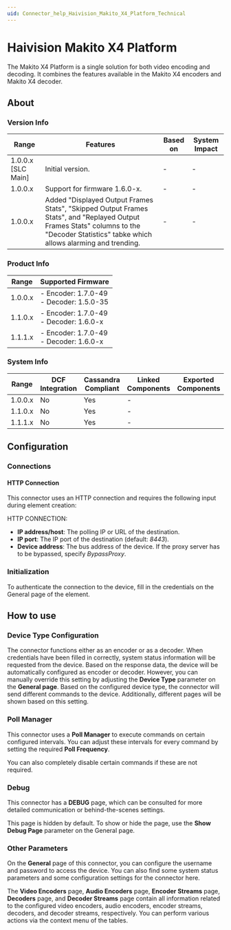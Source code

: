 ```yaml
---
uid: Connector_help_Haivision_Makito_X4_Platform_Technical
---
```


# Haivision Makito X4 Platform

The Makito X4 Platform is a single solution for both video encoding and decoding. It combines the features available in the Makito X4 encoders and Makito X4 decoder.

## About

### Version Info

| Range              | Features         | Based on | System Impact |
|--------------------|------------------|----------|---------------|
| 1.0.0.x [SLC Main] | Initial version. | -        | -             |
| 1.0.0.x  | Support for firmware 1.6.0-x. | -        | -             |
| 1.0.0.x  | Added "Displayed Output Frames Stats", "Skipped Output Frames Stats", and "Replayed Output Frames Stats" columns to the "Decoder Statistics" tabke which allows alarming and trending. | -        | -             |

### Product Info

| Range   | Supported Firmware                         |
|---------|--------------------------------------------|
| 1.0.0.x | - Encoder: 1.7.0-49<br>- Decoder: 1.5.0-35 |
| 1.1.0.x | - Encoder: 1.7.0-49<br>- Decoder: 1.6.0-x |
| 1.1.1.x | - Encoder: 1.7.0-49<br>- Decoder: 1.6.0-x |

### System Info

| Range   | DCF Integration | Cassandra Compliant | Linked Components | Exported Components |
|---------|-----------------|---------------------|-------------------|---------------------|
| 1.0.0.x | No              | Yes                 | -                 |                     |
| 1.1.0.x | No              | Yes                 | -                 |                     |
| 1.1.1.x | No              | Yes                 | -                 |                     |

## Configuration

### Connections

#### HTTP Connection

This connector uses an HTTP connection and requires the following input during element creation:

HTTP CONNECTION:

- **IP address/host**: The polling IP or URL of the destination.
- **IP port**: The IP port of the destination (default: *8443*).
- **Device address**: The bus address of the device. If the proxy server has to be bypassed, specify *BypassProxy*.

### Initialization

To authenticate the connection to the device, fill in the credentials on the General page of the element.

## How to use

### Device Type Configuration

The connector functions either as an encoder or as a decoder. When credentials have been filled in correctly, system status information will be requested from the device. Based on the response data, the device will be automatically configured as encoder or decoder. However, you can manually override this setting by adjusting the **Device Type** parameter on the **General page**. Based on the configured device type, the connector will send different commands to the device. Additionally, different pages will be shown based on this setting.

### Poll Manager

This connector uses a **Poll Manager** to execute commands on certain configured intervals. You can adjust these intervals for every command by setting the required **Poll Frequency**.

You can also completely disable certain commands if these are not required.

### Debug

This connector has a **DEBUG** page, which can be consulted for more detailed communication or behind-the-scenes settings.

This page is hidden by default. To show or hide the page, use the **Show Debug Page** parameter on the General page.

### Other Parameters

On the **General** page of this connector, you can configure the username and password to access the device. You can also find some system status parameters and some configuration settings for the connector here.

The **Video Encoders** page, **Audio Encoders** page, **Encoder Streams** page, **Decoders** page, and **Decoder Streams** page contain all information related to the configured video encoders, audio encoders, encoder streams, decoders, and decoder streams, respectively. You can perform various actions via the context menu of the tables.
